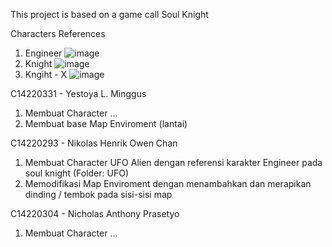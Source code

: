 This project is based on a game call Soul Knight

Characters References
1. Engineer
![image](https://github.com/NikoHoc/SoulKnight/assets/128313978/6b45dc62-d51a-486f-8404-99705a6b4980)
2. Knight
![image](https://github.com/NikoHoc/SoulKnight/assets/128313978/38f6c967-8241-49b6-90fa-61d92c220933)
3. Kngiht - X
![image](https://github.com/NikoHoc/SoulKnight/assets/128332966/356389d5-b50d-4704-85f8-def18ff9724c)

C14220331 - Yestoya L. Minggus
  1. Membuat Character ...
  2. Membuat base Map Enviroment (lantai)

C14220293 - Nikolas Henrik Owen Chan
  1. Membuat Character UFO Alien dengan referensi karakter Engineer pada soul knight (Folder: UFO)
  2. Memodifikasi Map Enviroment dengan menambahkan dan merapikan dinding / tembok pada sisi-sisi map

C14220304 - Nicholas Anthony Prasetyo
  1. Membuat Character ...


